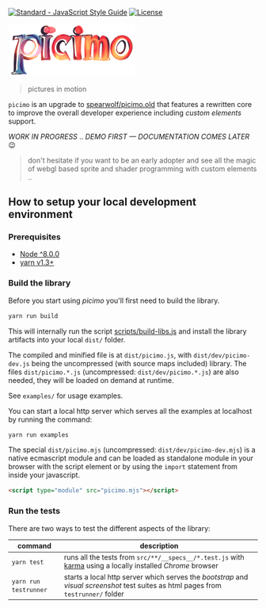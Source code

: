 [![Standard - JavaScript Style Guide](https://img.shields.io/badge/code%20style-standard-brightgreen.svg)](http://standardjs.com/) [![License](https://img.shields.io/badge/License-Apache%202.0-blue.svg)](https://opensource.org/licenses/Apache-2.0)

<img src="doc/logo/picimo-1024.png" alt="pictures in motion logo" width="256">

> pictures in motion

`picimo` is an upgrade to [spearwolf/picimo.old](https://github.com/spearwolf/picimo.old) that features a rewritten core to improve the overall developer experience including *custom elements* support.

*WORK IN PROGRESS* .. *DEMO FIRST &mdash; DOCUMENTATION COMES LATER* :wink:

> don't hesitate if you want to be an early adopter and see all the magic of webgl based sprite and shader programming with custom elements ..

## How to setup your local development environment

### Prerequisites

- [Node ^8.0.0](https://nodejs.org/)
- [yarn v1.3+](https://yarnpkg.com/)

### Build the library

Before you start using *picimo* you'll first need to build the library.

```sh
yarn run build
````

This will internally run the script [scripts/build-libs.js](scripts/build-libs.js) and install the library artifacts into your local `dist/` folder.

The compiled and minified file is at `dist/picimo.js`, with `dist/dev/picimo-dev.js` being the uncompressed (with source maps included) library.
The files `dist/picimo.*.js` (uncompressed: `dist/dev/picimo.*.js`) are also needed, they will be loaded on demand at runtime.

See `examples/` for usage examples.

You can start a local http server which serves all the examples at localhost by running the command:

```sh
yarn run examples
```

The special `dist/picimo.mjs` (uncompressed: `dist/dev/picimo-dev.mjs`) is a native ecmascript module and can be loaded as standalone module in your browser with the script element or by using the `import` statement from inside your javascript.

```html
<script type="module" src="picimo.mjs"></script>
```

### Run the tests

There are two ways to test the different aspects of the library:

| command | description |
|---------|-------------|
| `yarn test` | runs all the tests from `src/**/__specs__/*.test.js` with [karma](https://karma-runner.github.io/2.0/index.html) using a locally installed *Chrome* browser |
| `yarn run testrunner` | starts a local http server which serves the *bootstrap* and *visual screenshot* test suites as html pages from `testrunner/` folder |


